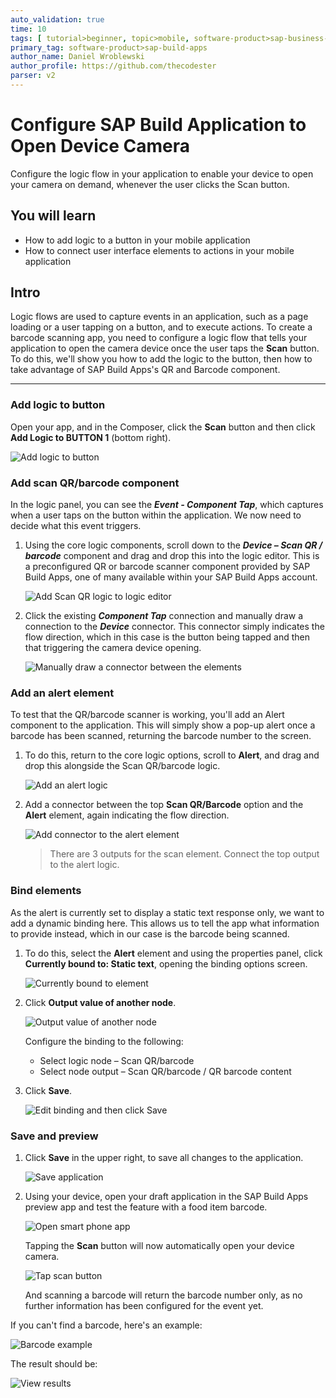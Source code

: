 ```yaml
---
auto_validation: true
time: 10
tags: [ tutorial>beginner, topic>mobile, software-product>sap-business-technology-platform]
primary_tag: software-product>sap-build-apps
author_name: Daniel Wroblewski
author_profile: https://github.com/thecodester
parser: v2
---
```



# Configure SAP Build Application to Open Device Camera
<!-- description --> Configure the logic flow in your application to enable your device to open your camera on demand, whenever the user clicks the Scan button.

## You will learn
  - How to add logic to a button in your mobile application
  - How to connect user interface elements to actions in your mobile application

## Intro
Logic flows are used to capture events in an application, such as a page loading or a user tapping on a button, and to execute actions. To create a barcode scanning app, you need to configure a logic flow that tells your application to open the camera device once the user taps the **Scan** button. To do this, we'll show you how to add the logic to the button, then how to take advantage of SAP Build Apps's QR and Barcode component.

---

### Add logic to button

Open your app, and in the Composer, click the **Scan** button and then click **Add Logic to BUTTON 1** (bottom right).

![Add logic to button](Add_logic.png)



### Add scan QR/barcode component

In the logic panel, you can see the ***Event - Component Tap***, which captures when a user taps on the button within the application. We now need to decide what this event triggers.

1. Using the core logic components, scroll down to the ***Device – Scan QR / barcode*** component and drag and drop this into the logic editor. This is a preconfigured QR or barcode scanner component provided by SAP Build Apps, one of many available within your SAP Build Apps account.  

    ![Add Scan QR logic to logic editor](ScanQR.png)

2. Click the existing ***Component Tap*** connection and manually draw a connection to the ***Device*** connector. This connector simply indicates the flow direction, which in this case is the button being tapped and then that triggering the camera device opening.

    ![Manually draw a connector between the elements](add_connector.png)



### Add an alert element

To test that the QR/barcode scanner is working, you'll add an Alert component to the application. This will simply show a pop-up alert once a barcode has been scanned, returning the barcode number to the screen.

1. To do this, return to the core logic options, scroll to **Alert**, and drag and drop this alongside the Scan QR/barcode logic.

    ![Add an alert logic](add_alert.png)

2. Add a connector between the top **Scan QR/Barcode** option and the **Alert** element, again indicating the flow direction.

    ![Add connector to the alert element](add_connector_alert.png)

    >There are 3 outputs for the scan element. Connect the top output to the alert logic.


### Bind elements 

As the alert is currently set to display a static text response only, we want to add a dynamic binding here. This allows us to tell the app what information to provide instead, which in our case is the barcode being scanned.

1. To do this, select the **Alert** element and using the properties panel, click **Currently bound to: Static text**, opening the binding options screen.

    ![Currently bound to element](Currently_bound.png)

2. Click **Output value of another node**.

    ![Output value of another node](Output_value.png)

    Configure the binding to the following:

    - Select logic node – Scan QR/barcode
    - Select node output – Scan QR/barcode / QR barcode content

3. Click **Save**.

    ![Edit binding and then click Save](Edit_binding.png)


### Save and preview

1. Click **Save** in the upper right, to save all changes to the application.

    ![Save application](Save_app.png)

2. Using your device, open your draft application in the SAP Build Apps preview app and test the feature with a food item barcode.

    ![Open smart phone app](iphoneapp1.png)

    Tapping the **Scan** button will now automatically open your device camera.

    ![Tap scan button](iphoneapp2.png)

    And scanning a barcode will return the barcode number only, as no further information has been configured for the event yet.

If you can't find a barcode, here's an example:

![Barcode example](barcode.gif)  

The result should be:

![View results](iphoneapp3.png)
